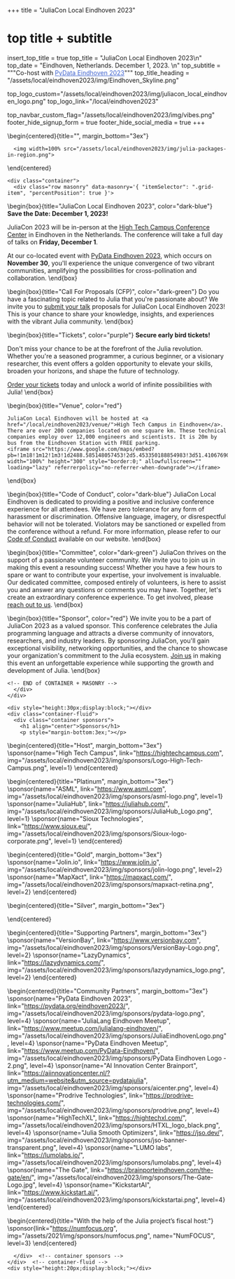 +++
title = "JuliaCon Local Eindhoven 2023"

# top title + subtitle
insert_top_title = true
top_title = "JuliaCon Local Eindhoven 2023\n"
top_date = "Eindhoven, Netherlands. December 1, 2023. \n"
top_subtitle = """Co-host with <a style="color: #4366d0; text-decoration: underline" href="https://pydata.org/eindhoven2023/">PyData Eindhoven 2023</a>"""
top_title_heading = "/assets/local/eindhoven2023/img/Eindhoven_Skyline.png"

top_logo_custom="/assets/local/eindhoven2023/img/juliacon_local_eindhoven_logo.png"
top_logo_link="/local/eindhoven2023"

top_navbar_custom_flag="/assets/local/eindhoven2023/img/vibes.png"
footer_hide_signup_form = true
footer_hide_social_media = true
+++

\begin{centered}{title="", margin_bottom="3ex"}
~~~
  <img width=100% src="/assets/local/eindhoven2023/img/julia-packages-in-region.png">
~~~
\end{centered}

~~~
<div class="container">
  <div class="row masonry" data-masonry='{ "itemSelector": ".grid-item", "percentPosition": true }'>
~~~

\begin{box}{title="JuliaCon Local Eindhoven 2023", color="dark-blue"}
**Save the Date: December 1, 2023!**

JuliaCon 2023 will be in-person at the [High Tech Campus Conference Center](https://hightechcampus.com/conference-center) in Eindhoven in the Netherlands. The conference will take a full day of talks on **Friday, December 1**.

At our co-located event with [PyData Eindhoven 2023](https://pydata.org/eindhoven2023/), which occurs on **November 30**, you'll experience the unique convergence of two vibrant communities, amplifying the possibilities for cross-pollination and collaboration. 
\end{box}

\begin{box}{title="Call For Proposals (CFP)", color="dark-green"}
Do you have a fascinating topic related to Julia that you're passionate about? We invite you to [submit your talk](/local/eindhoven2023/cfp/) proposals for JuliaCon Local Eindhoven 2023! This is your chance to share your knowledge, insights, and experiences with the vibrant Julia community.
\end{box}

\begin{box}{title="Tickets", color="purple"}
**Secure early bird tickets!**

Don't miss your chance to be at the forefront of the Julia revolution.
Whether you're a seasoned programmer, a curious beginner, or a visionary researcher, this event offers a golden opportunity to elevate your skills, broaden your horizons, and shape the future of technology. 

[Order your tickets](/local/eindhoven2023/tickets/) today and unlock a world of infinite possibilities with Julia!
\end{box}

\begin{box}{title="Venue", color="red"}
~~~
JuliaCon Local Eindhoven will be hosted at <a href="/local/eindhoven2023/venue/">High Tech Campus in Eindhoven</a>. There are over 200 companies located on one square km. These technical companies employ over 12,000 engineers and scientists. It is 20m by bus from the Eindhoven Station with FREE parking.
<iframe src="https://www.google.com/maps/embed?pb=!1m18!1m12!1m3!1d2488.585148057453!2d5.453350188854983!3d51.41067690000001!2m3!1f0!2f0!3f0!3m2!1i1024!2i768!4f13.1!3m3!1m2!1s0x47c6d9b8ce4e1b1d%3A0x496bf1ef05c6cf3!2sDe%20Strip!5e0!3m2!1sen!2snl!4v1688200981116!5m2!1sen!2snl" width="100%" height="300" style="border:0;" allowfullscreen="" loading="lazy" referrerpolicy="no-referrer-when-downgrade"></iframe>
~~~
\end{box}

\begin{box}{title="Code of Conduct", color="dark-blue"}
JuliaCon Local Eindhoven is dedicated to providing a positive and inclusive conference experience for all attendees. We have zero tolerance for any form of harassment or discrimination. Offensive language, imagery, or disrespectful behavior will not be tolerated. Violators may be sanctioned or expelled from the conference without a refund. For more information, please refer to our [Code of Conduct](/local/eindhoven2023/coc/) available on our website.
\end{box}

\begin{box}{title="Committee", color="dark-green"}
JuliaCon thrives on the support of a passionate volunteer community. We invite you to join us in making this event a resounding success! Whether you have a few hours to spare or want to contribute your expertise, your involvement is invaluable. Our dedicated committee, composed entirely of volunteers, is here to assist you and answer any questions or comments you may have. Together, let's create an extraordinary conference experience. To get involved, please [reach out to us](/local/eindhoven2023/committee).
\end{box}

\begin{box}{title="Sponsor", color="red"}
We invite you to be a part of JuliaCon 2023 as a valued sponsor. This conference celebrates the Julia programming language and attracts a diverse community of innovators, researchers, and industry leaders. By sponsoring JuliaCon, you'll gain exceptional visibility, networking opportunities, and the chance to showcase your organization's commitment to the Julia ecosystem. [Join us](/local/eindhoven2023/sponsor) in making this event an unforgettable experience while supporting the growth and development of Julia.
\end{box}

~~~
<!-- END of CONTAINER + MASONRY -->
  </div>
</div>
~~~

~~~
<div style="height:30px;display:block;"></div>
<div class="container-fluid">
  <div class="container sponsors">
    <h1 align="center">Sponsors</h1>
    <p style="margin-bottom:3ex;"></p>
~~~

\begin{centered}{title="Host", margin_bottom="3ex"}
  \sponsor{name="High Tech Campus", link="https://hightechcampus.com", img="/assets/local/eindhoven2023/img/sponsors/Logo-High-Tech-Campus.png", level=1}
\end{centered}

\begin{centered}{title="Platinum", margin_bottom="3ex"}
  \sponsor{name="ASML", link="https://www.asml.com", img="/assets/local/eindhoven2023/img/sponsors/asml-logo.png", level=1}
  \sponsor{name="JuliaHub", link="https://juliahub.com/", img="/assets/local/eindhoven2023/img/sponsors/JuliaHub_Logo.png", level=1}
  \sponsor{name="Sioux Technologies", link="https://www.sioux.eu/", img="/assets/local/eindhoven2023/img/sponsors/Sioux-logo-corporate.png", level=1}
\end{centered}

\begin{centered}{title="Gold", margin_bottom="3ex"}
  \sponsor{name="Jolin.io", link="https://www.jolin.io", img="/assets/local/eindhoven2023/img/sponsors/jolin-logo.png", level=2}
  \sponsor{name="MapXact", link="https://mapxact.com/", img="/assets/local/eindhoven2023/img/sponsors/mapxact-retina.png", level=2}
\end{centered}

\begin{centered}{title="Silver", margin_bottom="3ex"}
  
\end{centered}

\begin{centered}{title="Supporting Partners", margin_bottom="3ex"}
  \sponsor{name="VersionBay", link="https://www.versionbay.com", img="/assets/local/eindhoven2023/img/sponsors/VersionBay-Logo.png", level=2}
  \sponsor{name="LazyDynamics", link="https://lazydynamics.com/", img="/assets/local/eindhoven2023/img/sponsors/lazydynamics_logo.png", level=2}
\end{centered}

\begin{centered}{title="Community Partners", margin_bottom="3ex"}
  \sponsor{name="PyData Eindhoven 2023", link="https://pydata.org/eindhoven2023/", img="/assets/local/eindhoven2023/img/sponsors/pydata-logo.png", level=4}
  \sponsor{name="JuliaLang Eindhoven Meetup", link="https://www.meetup.com/julialang-eindhoven/", img="/assets/local/eindhoven2023/img/sponsors/JuliaEindhovenLogo.png", level=4}
  \sponsor{name="PyData Eindhoven Meetup", link="https://www.meetup.com/PyData-Eindhoven/", img="/assets/local/eindhoven2023/img/sponsors/PyData Eindhoven Logo - 2.png", level=4}
  \sponsor{name="AI Innovation Center Brainport", link="https://aiinnovationcenter.nl/?utm_medium=website&utm_source=pydatajulia", img="/assets/local/eindhoven2023/img/sponsors/aicenter.png", level=4}
  \sponsor{name="Prodrive Technologies", link="https://prodrive-technologies.com/", img="/assets/local/eindhoven2023/img/sponsors/prodrive.png", level=4}
  \sponsor{name="HighTechXL", link="https://hightechxl.com/", img="/assets/local/eindhoven2023/img/sponsors/HTXL_logo_black.png", level=4}
  \sponsor{name="Julia Smooth Optimizers", link="https://jso.dev/", img="/assets/local/eindhoven2023/img/sponsors/jso-banner-transparent.png", level=4}
  \sponsor{name="LUMO labs", link="https://lumolabs.io/", img="/assets/local/eindhoven2023/img/sponsors/lumolabs.png", level=4}
  \sponsor{name="The Gate", link="https://brainporteindhoven.com/the-gate/en/", img="/assets/local/eindhoven2023/img/sponsors/The-Gate-Logo.jpg", level=4}
  \sponsor{name="KickstartAI", link="https://www.kickstart.ai/", img="/assets/local/eindhoven2023/img/sponsors/kickstartai.png", level=4}
\end{centered}

\begin{centered}{title="With the help of the Julia project’s fiscal host:"}
  \sponsor{link="https://numfocus.org", img="/assets/2021/img/sponsors/numfocus.png", name="NumFOCUS", level=3}
\end{centered}

~~~
  </div>  <!-- container sponsors -->
</div>  <!-- container-fluid -->
<div style="height:20px;display:block;"></div>
~~~